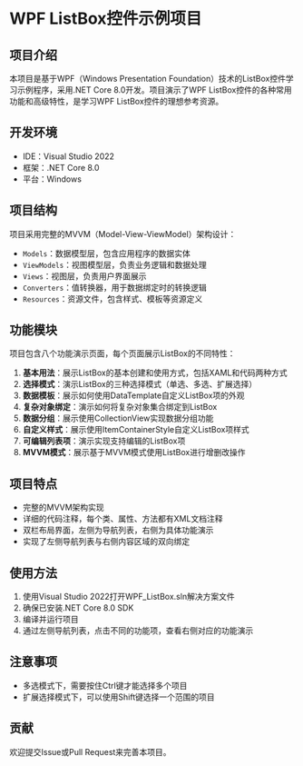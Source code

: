 # WPF ListBox控件示例项目

## 项目介绍

本项目是基于WPF（Windows Presentation Foundation）技术的ListBox控件学习示例程序，采用.NET Core 8.0开发。项目演示了WPF ListBox控件的各种常用功能和高级特性，是学习WPF ListBox控件的理想参考资源。

## 开发环境

- IDE：Visual Studio 2022
- 框架：.NET Core 8.0
- 平台：Windows

## 项目结构

项目采用完整的MVVM（Model-View-ViewModel）架构设计：

- `Models`：数据模型层，包含应用程序的数据实体
- `ViewModels`：视图模型层，负责业务逻辑和数据处理
- `Views`：视图层，负责用户界面展示
- `Converters`：值转换器，用于数据绑定时的转换逻辑
- `Resources`：资源文件，包含样式、模板等资源定义

## 功能模块

项目包含八个功能演示页面，每个页面展示ListBox的不同特性：

1. **基本用法**：展示ListBox的基本创建和使用方式，包括XAML和代码两种方式
2. **选择模式**：演示ListBox的三种选择模式（单选、多选、扩展选择）
3. **数据模板**：展示如何使用DataTemplate自定义ListBox项的外观
4. **复杂对象绑定**：演示如何将复杂对象集合绑定到ListBox
5. **数据分组**：展示使用CollectionView实现数据分组功能
6. **自定义样式**：展示使用ItemContainerStyle自定义ListBox项样式
7. **可编辑列表项**：演示实现支持编辑的ListBox项
8. **MVVM模式**：展示基于MVVM模式使用ListBox进行增删改操作

## 项目特点

- 完整的MVVM架构实现
- 详细的代码注释，每个类、属性、方法都有XML文档注释
- 双栏布局界面，左侧为导航列表，右侧为具体功能演示
- 实现了左侧导航列表与右侧内容区域的双向绑定

## 使用方法

1. 使用Visual Studio 2022打开WPF_ListBox.sln解决方案文件
2. 确保已安装.NET Core 8.0 SDK
3. 编译并运行项目
4. 通过左侧导航列表，点击不同的功能项，查看右侧对应的功能演示

## 注意事项

- 多选模式下，需要按住Ctrl键才能选择多个项目
- 扩展选择模式下，可以使用Shift键选择一个范围的项目

## 贡献

欢迎提交Issue或Pull Request来完善本项目。 